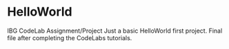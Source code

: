 # HelloWorld
IBG CodeLab Assignment/Project
Just a basic HelloWorld first project.  Final file after completing the CodeLabs tutorials.
